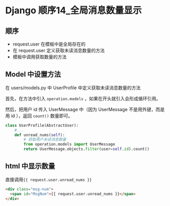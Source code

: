 # Django 顺序14_全局消息数量显示

## 顺序

* request.user 在模板中是全局存在的
* 在 request.user 定义获取未读消息数量的方法
* 模板中调用获取数量的方法



## Model 中设置方法

在 users/models.py 中 UserProfile 中定义获取未读消息数量的方法

首先，在方法中引入 `operation.models` ，如果在开头就引入会形成循环引用。

然后，把用户 id 传入 UserMessage 中（因为 UserMessage 不是用外键，而是用 id ），返回 `count()` 数量即可。

```python
class UserProfile(AbstractUser):
    #...
    def unread_nums(self):
        # 获取用户未读消息数量
        from operation.models import UserMessage
        return UserMessage.objects.filter(user=self.id).count()
```



## html 中显示数量

直接调用`{{ request.user.unread_nums }}`

```html
<div class="msg-num">
  <span id="MsgNum">{{ request.user.unread_nums }}</span>
</div>
```























